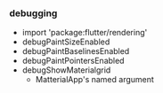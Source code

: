 ### debugging
  - import 'package:flutter/rendering'
  - debugPaintSizeEnabled
  - debugPaintBaselinesEnabled
  - debugPaintPointersEnabled
  - debugShowMaterialgrid
    - MatterialApp's named argument